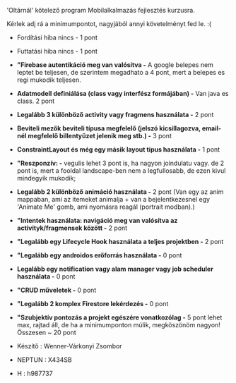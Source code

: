'Oltárnál' kötelező program Mobilalkalmazás fejlesztés kurzusra.

Kérlek adj rá a minimumpontot, nagyjából annyi követelményt fed le. :(

- Fordítási hiba nincs - 1 pont
- Futtatási hiba nincs - 1 pont
- **"Firebase autentikáció meg van valósítva -** A google belepes nem leptet be teljesen, de szerintem megadhato a 4 pont, mert a belepes es regi mukodik teljesen.
- **Adatmodell definiálása (class vagy interfész formájában) -** Van java es class. 2 pont
- **Legalább 3 különböző activity vagy fragmens használata -** 2 pont
- **Beviteli mezők beviteli típusa megfelelő (jelszó kicsillagozva, email-nél megfelelő billentyűzet jelenik meg stb.) -** 3 pont
- **ConstraintLayout és még egy másik layout típus használata -** 1 pont
- **"Reszponzív: -** vegulis lehet 3 pont is, ha nagyon joindulatu vagy. de 2 pont is, mert a fooldal landscape-ben nem a legfullosabb, de ezen kivul mindegyik mukodik; 
- **Legalább 2 különböző animáció használata -** 2 pont (Van egy az anim mappaban, ami az itemeket animalja + van a bejelentkezesnel egy 'Animate Me' gomb, ami nyomásra reagál (portrait modban).)
- **"Intentek használata: navigáció meg van valósítva az activityk/fragmensek között -** 2 pont
- **"Legalább egy Lifecycle Hook használata a teljes projektben -** 2 pont
- **"Legalább egy androidos erőforrás használata -** 0 pont
- **Legalább egy notification vagy alam manager vagy job scheduler használata -** 0 pont
- **"CRUD műveletek -** 0 pont
- **"Legalább 2 komplex Firestore lekérdezés -** 0 pont
- **"Szubjektív pontozás a projekt egészére vonatkozólag -** 5 pont lehet max, rajtad áll, de ha a minimumponton múlik, megköszönöm nagyon!
Összesen ~ 20 pont

- Készítő : Wenner-Várkonyi Zsombor
- NEPTUN : X434SB
- H : h987737

